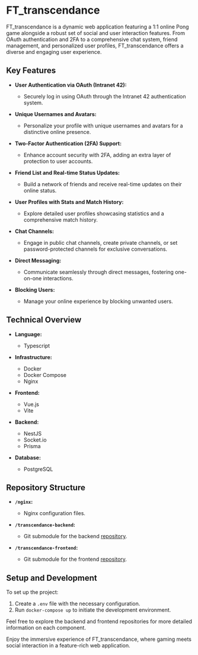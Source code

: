 # FT_transcendance

FT_transcendance is a dynamic web application featuring a 1:1 online Pong game alongside a robust set of social and user interaction features. From OAuth authentication and 2FA to a comprehensive chat system, friend management, and personalized user profiles, FT_transcendance offers a diverse and engaging user experience.

## Key Features

- **User Authentication via OAuth (Intranet 42):**
  - Securely log in using OAuth through the Intranet 42 authentication system.

- **Unique Usernames and Avatars:**
  - Personalize your profile with unique usernames and avatars for a distinctive online presence.

- **Two-Factor Authentication (2FA) Support:**
  - Enhance account security with 2FA, adding an extra layer of protection to user accounts.

- **Friend List and Real-time Status Updates:**
  - Build a network of friends and receive real-time updates on their online status.

- **User Profiles with Stats and Match History:**
  - Explore detailed user profiles showcasing statistics and a comprehensive match history.

- **Chat Channels:**
  - Engage in public chat channels, create private channels, or set password-protected channels for exclusive conversations.

- **Direct Messaging:**
  - Communicate seamlessly through direct messages, fostering one-on-one interactions.

- **Blocking Users:**
  - Manage your online experience by blocking unwanted users.

## Technical Overview

- **Language:**
  - Typescript

- **Infrastructure:**
  - Docker
  - Docker Compose
  - Nginx

- **Frontend:**
  - Vue.js
  - Vite

- **Backend:**
  - NestJS
  - Socket.io
  - Prisma

- **Database:**
  - PostgreSQL

## Repository Structure

- **`/nginx`:**
  - Nginx configuration files.

- **`/transcendance-backend`:**
  - Git submodule for the backend [repository](https://github.com/ftmjr/transcendance-backend).

- **`/transcendance-frontend`:**
  - Git submodule for the frontend [repository](https://github.com/ftmjr/transcendance-frontend).

## Setup and Development

To set up the project:

1. Create a `.env` file with the necessary configuration.
2. Run `docker-compose up` to initiate the development environment.

Feel free to explore the backend and frontend repositories for more detailed information on each component.

Enjoy the immersive experience of FT_transcendance, where gaming meets social interaction in a feature-rich web application.
